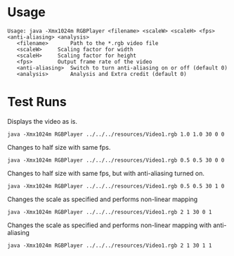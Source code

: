 Usage
=========
```
Usage: java -Xmx1024m RGBPlayer <filename> <scaleW> <scaleH> <fps> <anti-aliasing> <analysis>
   <filename>		Path to the *.rgb video file
   <scaleW>		Scaling factor for width
   <scaleH>		Scaling factor for height
   <fps>		Output frame rate of the video
   <anti-aliasing>	Switch to turn anti-aliasing on or off (default 0)
   <analysis>		Analysis and Extra credit (default 0)
   ```
Test Runs
========
Displays the video as is.

```
java -Xmx1024m RGBPlayer ../../../resources/Video1.rgb 1.0 1.0 30 0 0
```

Changes to half size with same fps.

```
java -Xmx1024m RGBPlayer ../../../resources/Video1.rgb 0.5 0.5 30 0 0
```
Changes to half size with same fps, but with anti-aliasing turned on.
```
java -Xmx1024m RGBPlayer ../../../resources/Video1.rgb 0.5 0.5 30 1 0
```

Changes the scale as specified and performs non-linear mapping
```
java -Xmx1024m RGBPlayer ../../../resources/Video1.rgb 2 1 30 0 1
```
Changes the scale as specified and performs non-linear mapping with anti-aliasing
```
java -Xmx1024m RGBPlayer ../../../resources/Video1.rgb 2 1 30 1 1
```